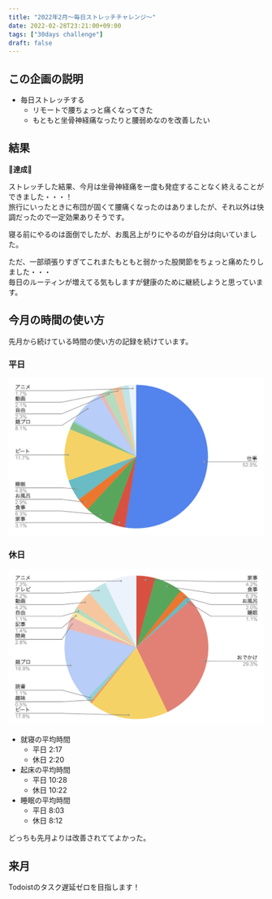 ```yaml
---
title: "2022年2月〜毎日ストレッチチャレンジ〜"
date: 2022-02-28T23:21:00+09:00
tags: ["30days challenge"]
draft: false
---
```


## この企画の説明

 - 毎日ストレッチする
   - リモートで腰ちょっと痛くなってきた
   - もともと坐骨神経痛なったりと腰弱めなのを改善したい

## 結果

🎉**達成**🎉

ストレッチした結果、今月は坐骨神経痛を一度も発症することなく終えることができました・・・！  
旅行にいったときに布団が固くて腰痛くなったのはありましたが、それ以外は快調だったので一定効果ありそうです。

寝る前にやるのは面倒でしたが、お風呂上がりにやるのが自分は向いていました。

ただ、一部頑張りすぎてこれまたもともと弱かった股関節をちょっと痛めたりしました・・・  
毎日のルーティンが増えてる気もしますが健康のために継続しようと思っています。

## 今月の時間の使い方

先月から続けている時間の使い方の記録を続けています。

### 平日

![weekday](weekday_schedule.png)

### 休日

![weekend](weekend_schedule.png)

 - 就寝の平均時間
   - 平日 2:17
   - 休日 2:20
 - 起床の平均時間
   - 平日 10:28
   - 休日 10:22
 - 睡眠の平均時間
   - 平日 8:03
   - 休日 8:12

どっちも先月よりは改善されててよかった。

## 来月
Todoistのタスク遅延ゼロを目指します！
